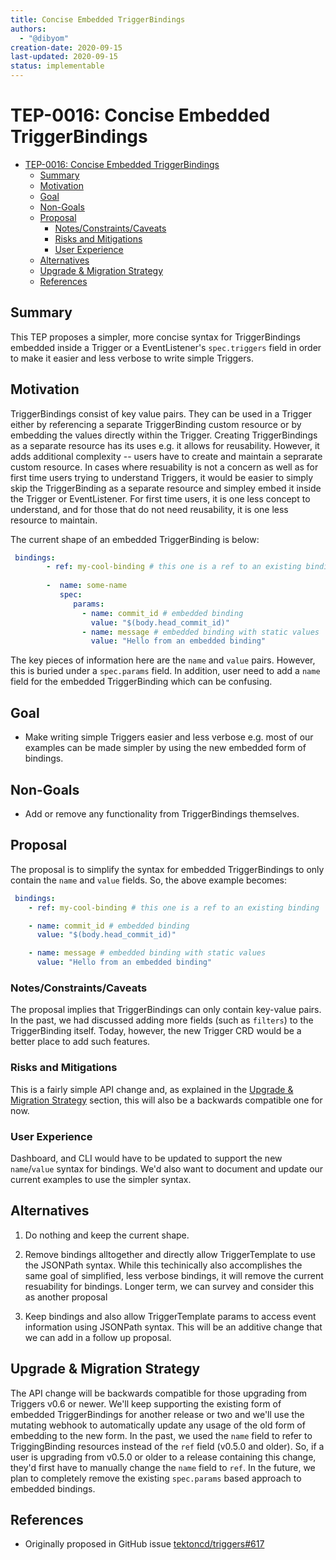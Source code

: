 ```yaml
---
title: Concise Embedded TriggerBindings
authors:
  - "@dibyom"
creation-date: 2020-09-15
last-updated: 2020-09-15
status: implementable
---
```



# TEP-0016: Concise Embedded TriggerBindings


<!-- toc -->
- [TEP-0016: Concise Embedded TriggerBindings](#tep-0016-concise-embedded-triggerbindings)
  - [Summary](#summary)
  - [Motivation](#motivation)
  - [Goal](#goal)
  - [Non-Goals](#non-goals)
  - [Proposal](#proposal)
    - [Notes/Constraints/Caveats](#notesconstraintscaveats)
    - [Risks and Mitigations](#risks-and-mitigations)
    - [User Experience](#user-experience)
  - [Alternatives](#alternatives)
  - [Upgrade & Migration Strategy](#upgrade--migration-strategy)
  - [References](#references)
<!-- /toc -->

## Summary

This TEP proposes a simpler, more concise syntax for TriggerBindings embedded
inside a Trigger or a EventListener's `spec.triggers` field in order to make
it easier and less verbose to write simple Triggers.

## Motivation

TriggerBindings consist of key value pairs. They can be used in a Trigger either
by referencing a separate TriggerBinding custom resource or by embedding the
values directly within the Trigger. Creating TriggerBindings as a separate
resource has its uses e.g. it allows for reusability. However, it adds
additional complexity -- users have to create and maintain a seprarate custom
resource. In cases where resuability is not a concern as well as for first time
users trying to understand Triggers, it would be easier to simply skip the
TriggerBinding as a separate resource and simpley embed it inside the Trigger or
EventListener. For first time users, it is one less concept to understand, and
for those that do not need reusability, it is one less resource to maintain.

The current shape of an embedded TriggerBinding is below:

```yaml
 bindings:
        - ref: my-cool-binding # this one is a ref to an existing binding
       
        -  name: some-name
           spec:
              params:
                - name: commit_id # embedded binding
                  value: "$(body.head_commit_id)"
                - name: message # embedded binding with static values
                  value: "Hello from an embedded binding"
```

The key pieces of information here are the `name` and `value` pairs. However,
this is buried under a `spec.params` field. In addition, user need to add a
`name` field for the embedded TriggerBinding which can be confusing.

## Goal

* Make writing simple Triggers easier and less verbose e.g. most of our examples can be made simpler by using the new embedded form of bindings.

## Non-Goals

* Add or remove any functionality from TriggerBindings themselves.

## Proposal

The proposal is to simplify the syntax for embedded TriggerBindings to only contain the `name` and `value` fields. So, the above example becomes:

```yaml
 bindings:
    - ref: my-cool-binding # this one is a ref to an existing binding

    - name: commit_id # embedded binding
      value: "$(body.head_commit_id)"

    - name: message # embedded binding with static values
      value: "Hello from an embedded binding"
```


### Notes/Constraints/Caveats

The proposal implies that TriggerBindings can only contain key-value pairs.
In the past, we had discussed adding more fields (such as `filters`) to the
TriggerBinding itself. Today, however, the new Trigger CRD would be a better
place to add such features.

### Risks and Mitigations

This is a fairly simple API change and, as explained in the [Upgrade &
Migration Strategy](#upgrade--migration-strategy) section, this will also be
a backwards compatible one for now.

### User Experience

Dashboard, and CLI would have to be updated to support the new `name`/`value` syntax for bindings.
We'd also want to document and update our current examples to use the simpler syntax.


## Alternatives

1. Do nothing and keep the current shape.

1. Remove bindings alltogether and directly allow TriggerTemplate to use the JSONPath syntax.
   While this techinically also accomplishes the same goal of simplified,
   less verbose bindings, it will remove the current resuability for
   bindings. Longer term, we can survey and consider this as another
   proposal

1. Keep bindings and also allow TriggerTemplate params to access event information using JSONPath syntax.
   This will be an additive change that we can add in a follow up proposal.

## Upgrade & Migration Strategy

The API change will be backwards compatible for those upgrading from Triggers
v0.6 or newer. We'll keep supporting the existing form of embedded
TriggerBindings for another release or two and we'll use the mutating webhook
to automatically update any usage of the old form of embedding to the new
form. In the past, we used the `name` field to refer to TriggingBinding
resources instead of the `ref` field (v0.5.0 and older). So, if a user is
upgrading from v0.5.0 or older to a release containing this change, they'd
first have to manually change the `name` field to `ref`. In the future, we
plan to completely remove the existing `spec.params` based approach to
embedded bindings.

## References

* Originally proposed in GitHub issue [tektoncd/triggers#617](https://github.com/tektoncd/triggers/issues/617)
